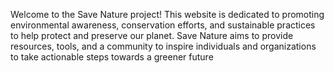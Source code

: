 Welcome to the Save Nature project! This website is dedicated to promoting environmental awareness, conservation efforts, and sustainable practices to help protect and preserve our planet. Save Nature aims to provide resources, tools, and a community to inspire individuals and organizations to take actionable steps towards a greener future
